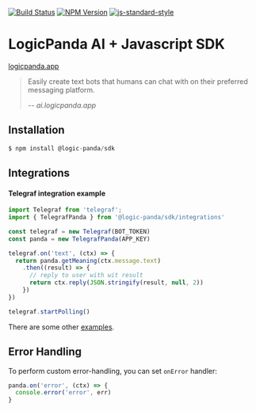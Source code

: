 [![Build Status](https://img.shields.io/travis/logic-panda/pdai-javascript-sdk.svg?branch=master&style=flat-square)](https://travis-ci.org/logic-panda/pdai-javascript-sdk)
[![NPM Version](https://img.shields.io/npm/v/telegraf-wit.svg?style=flat-square)](https://www.npmjs.com/package/telegraf-wit)
[![js-standard-style](https://img.shields.io/badge/code%20style-standard-brightgreen.svg?style=flat-square)](http://standardjs.com/)

# LogicPanda AI + Javascript SDK

[logicpanda.app](https://logicpanda.app/)

> Easily create text bots that humans can chat with on their preferred messaging platform.
>
> -- <cite>ai.logicpanda.app</cite>

## Installation

```js
$ npm install @logic-panda/sdk
```

## Integrations

#### Telegraf integration example
  
```js
import Telegraf from 'telegraf';
import { TelegrafPanda } from '@logic-panda/sdk/integrations'

const telegraf = new Telegraf(BOT_TOKEN)
const panda = new TelegrafPanda(APP_KEY)

telegraf.on('text', (ctx) => {
  return panda.getMeaning(ctx.message.text)
    .then((result) => {
      // reply to user with wit result
      return ctx.reply(JSON.stringify(result, null, 2))
    })
})

telegraf.startPolling()

```


There are some other [examples](https://github.com/logic-panda/pdai-javascript-sdk/tree/master/examples).


## Error Handling

To perform custom error-handling, you can set `onError` handler:

```js
panda.on('error', (ctx) => {
  console.error('error', err)
}
```

